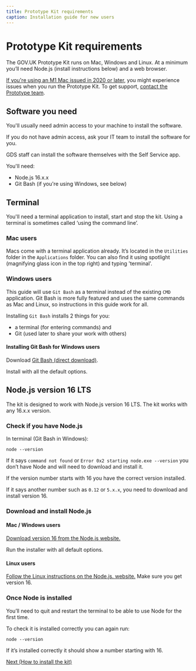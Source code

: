 ```yaml
---
title: Prototype Kit requirements
caption: Installation guide for new users
---
```

# Prototype Kit requirements

The GOV.UK Prototype Kit runs on Mac, Windows and Linux. At a minimum you’ll need Node.js (install instructions below) and a web browser.

[If you're using an M1 Mac issued in 2020 or later](https://en.wikipedia.org/wiki/Apple_M1#Products_that_include_the_Apple_M1), you might experience issues when you run the Prototype Kit. To get support, [contact the Prototype team](/docs/about).

## Software you need

You'll usually need admin access to your machine to install the software.

If you do not have admin access, ask your IT team to install the software for you.

GDS staff can install the software themselves with the Self Service app.

You'll need:

* Node.js 16.x.x
* Git Bash (if you're using Windows, see below)

## Terminal

You'll need a terminal application to install, start and stop the kit. Using a terminal is sometimes called ‘using the command line’.

### Mac users

Macs come with a terminal application already. It’s located in the `Utilities` folder in the `Applications` folder. You can also find it using spotlight (magnifying glass icon in the top right) and typing 'terminal'.

### Windows users

This guide will use `Git Bash` as a terminal instead of the existing `CMD` application. Git Bash is more fully featured and uses the same commands as Mac and Linux, so instructions in this guide work for all.

Installing `Git Bash` installs 2 things for you: 

* a terminal (for entering commands) and 
* Git (used later to share your work with others)

#### Installing Git Bash for Windows users

Download [Git Bash (direct download)](https://git-scm.com/download/win).

Install with all the default options.

## Node.js version 16 LTS

The kit is designed to work with Node.js version 16 LTS. The kit works with any 16.x.x version.

### Check if you have Node.js

In terminal (Git Bash in Windows):
```
node --version
```
If it says `command not found` or `Error 0x2 starting node.exe --version` you don’t have Node and will need to download and install it.

If the version number starts with 16 you have the correct version installed.

If it says another number such as `0.12` or `5.x.x`, you need to download and install version 16.

### Download and install Node.js

#### Mac / Windows users

[Download version 16 from the Node.js website.](https://nodejs.org/en/)

Run the installer with all default options.

#### Linux users

[Follow the Linux instructions on the Node.js. website.](https://nodejs.org/en/download/package-manager/#debian-and-ubuntu-based-linux-distributions) Make sure you get version 16.

### Once Node is installed

You’ll need to quit and restart the terminal to be able to use Node for the first time.

To check it is installed correctly you can again run:
```
node --version
```

If it’s installed correctly it should show a number starting with 16.

<a href="install-the-kit.md" class="button">Next (How to install the kit)</a>
